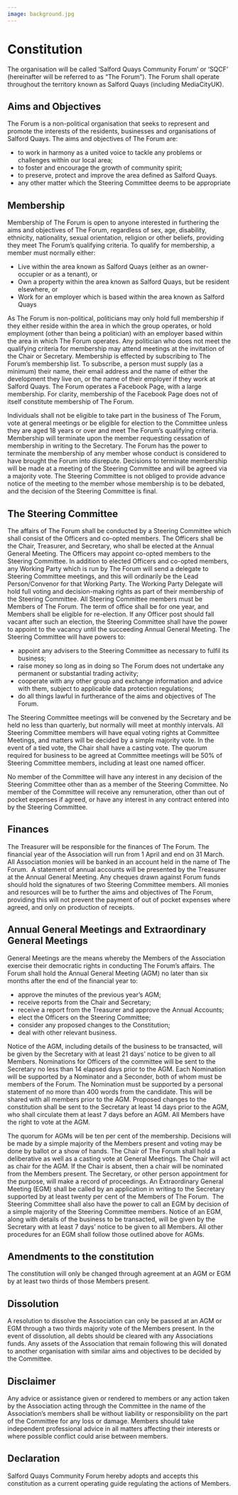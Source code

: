 ```yaml
---
image: background.jpg
---
```


# Constitution

The organisation will be called ‘Salford Quays Community Forum’ or ‘SQCF’ (hereinafter will
be referred to as “The Forum”).
The Forum shall operate throughout the territory known as Salford Quays (including
MediaCityUK).

## Aims and Objectives
The Forum is a non-political organisation that seeks to represent and promote the interests
of the residents, businesses and organisations of Salford Quays.
The aims and objectives of The Forum are:
- to work in harmony as a united voice to tackle any problems or challenges within our
local area;
- to foster and encourage the growth of community spirit;
- to preserve, protect and improve the area defined as Salford Quays.
- any other matter which the Steering Committee deems to be appropriate

## Membership
Membership of The Forum is open to anyone interested in furthering the aims and objectives
of The Forum, regardless of sex, age, disability, ethnicity, nationality, sexual orientation,
religion or other beliefs, providing they meet The Forum’s qualifying criteria.
To qualify for membership, a member must normally either:
- Live within the area known as Salford Quays (either as an owner-occupier or as a
tenant), or
- Own a property within the area known as Salford Quays, but be resident elsewhere,
or
- Work for an employer which is based within the area known as Salford Quays

As The Forum is non-political, politicians may only hold full membership if they either reside
within the area in which the group operates, or hold employment (other than being a
politician) with an employer based within the area in which The Forum operates. Any
politician who does not meet the qualifying criteria for membership may attend meetings at
the invitation of the Chair or Secretary.
Membership is effected by subscribing to The Forum’s membership list. To subscribe, a
person must supply (as a minimum) their name, their email address and the name of either
the development they live on, or the name of their employer if they work at Salford Quays.
The Forum operates a Facebook Page, with a large membership. For clarity, membership of
the Facebook Page does not of itself constitute membership of The Forum.

Individuals shall not be eligible to take part in the business of The Forum, vote at general
meetings or be eligible for election to the Committee unless they are aged 18 years or over
and meet The Forum’s qualifying criteria.
Membership will terminate upon the member requesting cessation of membership in writing
to the Secretary.
The Forum has the power to terminate the membership of any member whose conduct is
considered to have brought the Forum into disrepute. Decisions to terminate membership
will be made at a meeting of the Steering Committee and will be agreed via a majority vote.
The Steering Committee is not obliged to provide advance notice of the meeting to the
member whose membership is to be debated, and the decision of the Steering Committee is
final.

## The Steering Committee
The affairs of The Forum shall be conducted by a Steering Committee which shall consist of
the Officers and co-opted members.
The Officers shall be the Chair, Treasurer, and Secretary, who shall be elected at the Annual
General Meeting.
The Officers may appoint co-opted members to the Steering Committee.
In addition to elected Officers and co-opted members, any Working Party which is run by
The Forum will send a delegate to Steering Committee meetings, and this will ordinarily be
the Lead Person/Convenor for that Working Party. The Working Party Delegate will hold full
voting and decision-making rights as part of their membership of the Steering Committee.
All Steering Committee members must be Members of The Forum.
The term of office shall be for one year, and Members shall be eligible for re-election.
If any Officer post should fall vacant after such an election, the Steering Committee shall
have the power to appoint to the vacancy until the succeeding Annual General Meeting.
The Steering Committee will have powers to:
- appoint any advisers to the Steering Committee as necessary to fulfil its business;
- raise money so long as in doing so The Forum does not undertake any permanent or
substantial trading activity;
- cooperate with any other group and exchange information and advice with them,
subject to applicable data protection regulations;
- do all things lawful in furtherance of the aims and objectives of The Forum.

The Steering Committee meetings will be convened by the Secretary and be held no less
than quarterly, but normally will meet at monthly intervals.
All Steering Committee members will have equal voting rights at Committee Meetings, and
matters will be decided by a simple majority vote. In the event of a tied vote, the Chair shall
have a casting vote.
The quorum required for business to be agreed at Committee meetings will be 50% of
Steering Committee members, including at least one named officer.

No member of the Committee will have any interest in any decision of the Steering
Committee other than as a member of the Steering Committee.
No member of the Committee will receive any remuneration, other than out of pocket
expenses if agreed, or have any interest in any contract entered into by the Steering
Committee.

## Finances
The Treasurer will be responsible for the finances of The Forum.
The financial year of the Association will run from 1 April and end on 31 March.
All Association monies will be banked in an account held in the name of The Forum. 
A statement of annual accounts will be presented by the Treasurer at the Annual General
Meeting.
Any cheques drawn against Forum funds should hold the signatures of two Steering
Committee members.
All monies and resources will be to further the aims and objectives of The Forum, providing
this will not prevent the payment of out of pocket expenses where agreed, and only on
production of receipts.

## Annual General Meetings and Extraordinary General Meetings
General Meetings are the means whereby the Members of the Association exercise their
democratic rights in conducting The Forum’s affairs.
The Forum shall hold the Annual General Meeting (AGM) no later than six months after the
end of the financial year to:
- approve the minutes of the previous year’s AGM;
- receive reports from the Chair and Secretary;
- receive a report from the Treasurer and approve the Annual Accounts;
- elect the Officers on the Steering Committee;
- consider any proposed changes to the Constitution;
- deal with other relevant business.

Notice of the AGM, including details of the business to be transacted, will be given by the
Secretary with at least 21 days’ notice to be given to all Members.
Nominations for Officers of the committee will be sent to the Secretary no less than 14
elapsed days prior to the AGM. Each Nomination will be supported by a Nominator and a
Seconder, both of whom must be members of the Forum. The Nomination must be
supported by a personal statement of no more than 400 words from the candidate. This will
be shared with all members prior to the AGM.
Proposed changes to the constitution shall be sent to the Secretary at least 14 days prior to
the AGM, who shall circulate them at least 7 days before an AGM.
All Members have the right to vote at the AGM.

The quorum for AGMs will be ten per cent of the membership.
Decisions will be made by a simple majority of the Members present and voting may be
done by ballot or a show of hands.
The Chair of The Forum shall hold a deliberative as well as a casting vote at General
Meetings.
The Chair will act as chair for the AGM. If the Chair is absent, then a chair will be nominated
from the Members present.
The Secretary, or other person appointment for the purpose, will make a record of
proceedings.
An Extraordinary General Meeting (EGM) shall be called by an application in writing to the
Secretary supported by at least twenty per cent of the Members of The Forum.  The Steering
Committee shall also have the power to call an EGM by decision of a simple majority of the
Steering Committee members.
Notice of an EGM, along with details of the business to be transacted, will be given by the
Secretary with at least 7 days’ notice to be given to all Members.
All other procedures for an EGM shall follow those outlined above for AGMs.

## Amendments to the constitution
The constitution will only be changed through agreement at an AGM or EGM by at least two
thirds of those Members present.

## Dissolution
A resolution to dissolve the Association can only be passed at an AGM or EGM through a
two thirds majority vote of the Members present.
In the event of dissolution, all debts should be cleared with any Associations funds. Any
assets of the Association that remain following this will donated to another organisation with
similar aims and objectives to be decided by the Committee.

## Disclaimer
Any advice or assistance given or rendered to members or any action taken by the
Association acting through the Committee in the name of the Association’s members shall
be without liability or responsibility on the part of the Committee for any loss or damage.
Members should take independent professional advice in all matters affecting their interests
or where possible conflict could arise between members.

## Declaration
Salford Quays Community Forum hereby adopts and accepts this constitution as a current
operating guide regulating the actions of Members.
